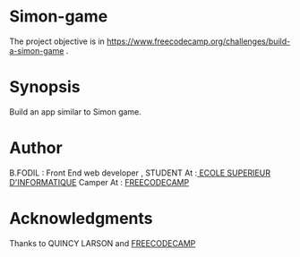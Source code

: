 # Simon-game
The project objective is in <a>https://www.freecodecamp.org/challenges/build-a-simon-game</a> .

# Synopsis
Build an app similar to Simon game.

# Author
B.FODIL : Front End web developer , STUDENT At :<a href="esi.dz" target="_blank"> ECOLE SUPERIEUR D'INFORMATIQUE</a> Camper At : <a href="freecodecamp.com">FREECODECAMP</a>

# Acknowledgments
Thanks to QUINCY LARSON and  <a href="freecodecamp.com">FREECODECAMP</a>
